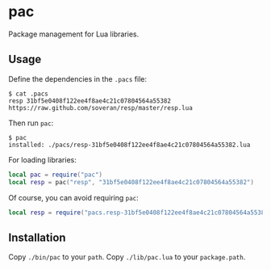 pac
===

Package management for Lua libraries.

Usage
-----

Define the dependencies in the `.pacs` file:

```
$ cat .pacs
resp 31bf5e0408f122ee4f8ae4c21c07804564a55382 https://raw.github.com/soveran/resp/master/resp.lua
```

Then run `pac`:

```
$ pac
installed: ./pacs/resp-31bf5e0408f122ee4f8ae4c21c07804564a55382.lua
```

For loading libraries:

```lua
local pac = require("pac")
local resp = pac("resp", "31bf5e0408f122ee4f8ae4c21c07804564a55382")
```

Of course, you can avoid requiring `pac`:

```lua
local resp = require("pacs.resp-31bf5e0408f122ee4f8ae4c21c07804564a55382")
```

Installation
------------

Copy `./bin/pac` to your `path`.
Copy `./lib/pac.lua` to your `package.path`.
